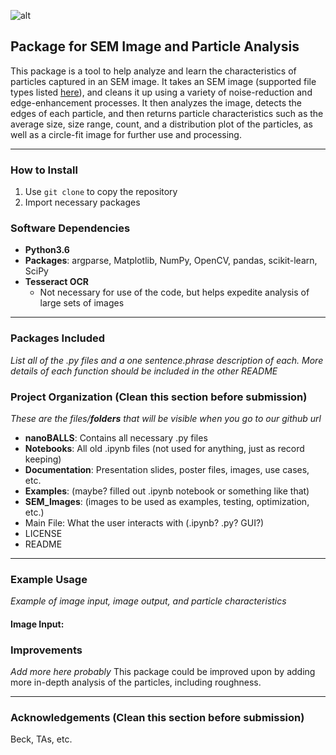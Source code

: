 ![alt](https://i.imgur.com/5IlGL9R.jpg)  
## Package for SEM Image and Particle Analysis
This package is a tool to help analyze and learn the characteristics of particles captured in an SEM image. It takes an SEM image (supported file types listed [here](https://docs.opencv.org/3.0-beta/modules/imgcodecs/doc/reading_and_writing_images.html#imread)), and cleans it up using a variety of noise-reduction and edge-enhancement processes. It then analyzes the image, detects the edges of each particle, and then returns particle characteristics such as the average size, size range, count, and a distribution plot of the particles, as well as a circle-fit image for further use and processing. 

---

### How to Install
1. Use `git clone` to copy the repository
2. Import necessary packages

### Software Dependencies
* __Python3.6__
* __Packages__: argparse, Matplotlib, NumPy, OpenCV, pandas, scikit-learn, SciPy
* __Tesseract OCR__
    * Not necessary for use of the code, but helps expedite analysis of large sets of images
---

### Packages Included
_List all of the .py files and a one sentence.phrase description of each. More details of each function should be included in the other README_

### Project Organization (Clean this section before submission)
_These are the files/__folders__ that will be visible when you go to our github url_
* __nanoBALLS__: Contains all necessary .py files 
* __Notebooks__: All old .ipynb files (not used for anything, just as record keeping)
* __Documentation__: Presentation slides, poster files, images, use cases, etc.
* __Examples__: (maybe? filled out .ipynb notebook or something like that)
* __SEM_Images__: (images to be used as examples, testing, optimization, etc.)
* Main File: What the user interacts with (.ipynb? .py? GUI?)
* LICENSE
* README

---

### Example Usage
_Example of image input, image output, and particle characteristics_

#### Image Input: 

### Improvements 
_Add more here probably_
This package could be improved upon by adding more in-depth analysis of the particles, including roughness.

---

### Acknowledgements (Clean this section before submission)
Beck, TAs, etc.
